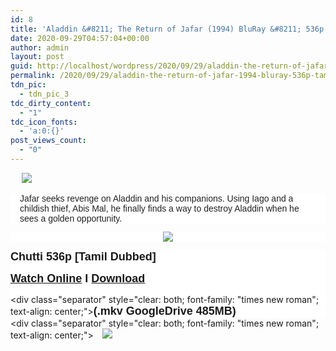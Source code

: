 ```yaml
---
id: 8
title: 'Aladdin &#8211; The Return of Jafar (1994) BluRay &#8211; 536p &#8211; [Tamil Dubbed] &#8211; x264 &#8211; 450MB'
date: 2020-09-29T04:57:04+00:00
author: admin
layout: post
guid: http://localhost/wordpress/2020/09/29/aladdin-the-return-of-jafar-1994-bluray-536p-tamil-dubbed-x264-450mb/
permalink: /2020/09/29/aladdin-the-return-of-jafar-1994-bluray-536p-tamil-dubbed-x264-450mb/
tdn_pic:
  - tdn_pic_3
tdc_dirty_content:
  - "1"
tdc_icon_fonts:
  - 'a:0:{}'
post_views_count:
  - "0"
---
```

&nbsp;<a href="https://1.bp.blogspot.com/-TGUj-qLXQfc/X3K8yDz71II/AAAAAAAABJo/wdVqmrNJgKkW8bZF_lIlqRqjARRk85gFwCLcBGAsYHQ/s1200/02.jpg" style="margin-left: 1em; margin-right: 1em; text-align: center;"><img border="0" data-original-height="675" data-original-width="1200" src="https://1.bp.blogspot.com/-TGUj-qLXQfc/X3K8yDz71II/AAAAAAAABJo/wdVqmrNJgKkW8bZF_lIlqRqjARRk85gFwCLcBGAsYHQ/s16000/02.jpg" /></a>

<div class="mod" data-hveid="CAgQAA" data-md="50" data-ved="2ahUKEwjTivWJyI3sAhWP4XMBHV9MD3EQkCkwNHoECAgQAA" lang="en-IN" style="background-color: white; clear: none; color: #222222; font-family: arial, sans-serif; font-size: 14px; padding-left: 15px; padding-right: 15px;">
  <div class="PZPZlf hb8SAc" data-attrid="description" data-hveid="CAgQAQ" data-ved="2ahUKEwjTivWJyI3sAhWP4XMBHV9MD3EQziAoADA0egQICBAB" style="margin: 13px 0px; overflow: hidden;">
    <div jsaction="SKAaMe:c0XUbe;rcuQ6b:npT2md" jscontroller="DGEKAc">
      <div class="kno-rdesc" jsaction="seM7Qe:c0XUbe;Iigoee:c0XUbe;rcuQ6b:npT2md" jscontroller="DGEKAc">
        Jafar seeks revenge on Aladdin and his companions. Using Iago and a childish thief, Abis Mal, he finally finds a way to destroy Aladdin when he sees a golden opportunity.
      </div>
    </div>
  </div>
</div>

<div style="background-color: white; text-align: center;">
  <a href="https://1.bp.blogspot.com/-fai1ZuUwnbA/XIjy2aT4irI/AAAAAAAAANw/7rEO6tENJrUFG3goDQKkqoL-8fDxd-o3gCK4BGAsYHg/s500/torrborder.gif" style="font-family: "times new roman"; font-weight: bold; margin-left: 1em; margin-right: 1em;"><img border="0" data-original-height="3" data-original-width="500" src="https://1.bp.blogspot.com/-fai1ZuUwnbA/XIjy2aT4irI/AAAAAAAAANw/7rEO6tENJrUFG3goDQKkqoL-8fDxd-o3gCK4BGAsYHg/d/torrborder.gif" /></a>
</div>

<p style="background-color: white;">
  <div style="background-color: white;">
    <div class="separator" style="clear: both; font-family: "times new roman"; text-align: center;"><b><font face="arial" size="4">Chutti 536p [Tamil Dubbed]</font></b>
  </div><div class="separator" style="clear: both; font-family: "times new roman"; text-align: center;">
  
  <b><font face="arial" size="4"><a href="https://drive.google.com/file/d/1z6ED2ObpVgBavwxTcZjcGDx2n1AjiGKH/view">Watch Online</a>&nbsp;I&nbsp;<a href="https://drive.google.com/uc?id=1z6ED2ObpVgBavwxTcZjcGDx2n1AjiGKH&#038;export=download">Download</a></font></b></div> <div class="separator" style="clear: both; font-family: "times new roman"; text-align: center;"><b><font face="arial" size="4">(.mkv GoogleDrive 485MB)</font></b></div> <div class="separator" style="clear: both; font-family: "times new roman"; text-align: center;"><a href="https://1.bp.blogspot.com/-fai1ZuUwnbA/XIjy2aT4irI/AAAAAAAAANw/7rEO6tENJrUFG3goDQKkqoL-8fDxd-o3gCK4BGAsYHg/s500/torrborder.gif" style="margin-left: 1em; margin-right: 1em;"><img border="0" data-original-height="3" data-original-width="500" src="https://1.bp.blogspot.com/-fai1ZuUwnbA/XIjy2aT4irI/AAAAAAAAANw/7rEO6tENJrUFG3goDQKkqoL-8fDxd-o3gCK4BGAsYHg/d/torrborder.gif" /></a></div> </div>